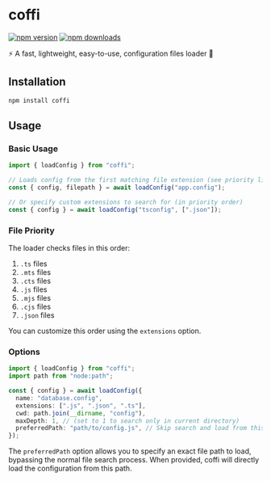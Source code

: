 # coffi

[![npm version](https://img.shields.io/npm/v/coffi.svg?style=flat-square)](https://www.npmjs.com/package/coffi)
[![npm downloads](https://img.shields.io/npm/dm/coffi.svg?style=flat-square)](https://www.npmjs.com/package/coffi)

⚡️ A fast, lightweight, easy-to-use, configuration files loader 📄

## Installation

```bash
npm install coffi
```

## Usage

### Basic Usage

```typescript
import { loadConfig } from "coffi";

// Loads config from the first matching file extension (see priority list below)
const { config, filepath } = await loadConfig("app.config");

// Or specify custom extensions to search for (in priority order)
const { config } = await loadConfig("tsconfig", [".json"]);
```

### File Priority

The loader checks files in this order:

1. `.ts` files
2. `.mts` files
3. `.cts` files
4. `.js` files
5. `.mjs` files
6. `.cjs` files
7. `.json` files

You can customize this order using the `extensions` option.

### Options

```typescript
import { loadConfig } from "coffi";
import path from "node:path";

const { config } = await loadConfig({
  name: "database.config",
  extensions: [".js", ".json", ".ts"],
  cwd: path.join(__dirname, "config"),
  maxDepth: 1, // (set to 1 to search only in current directory)
  preferredPath: "path/to/config.js", // Skip search and load from this path
});
```

The `preferredPath` option allows you to specify an exact file path to load, bypassing the normal file search process. When provided, coffi will directly load the configuration from this path.

